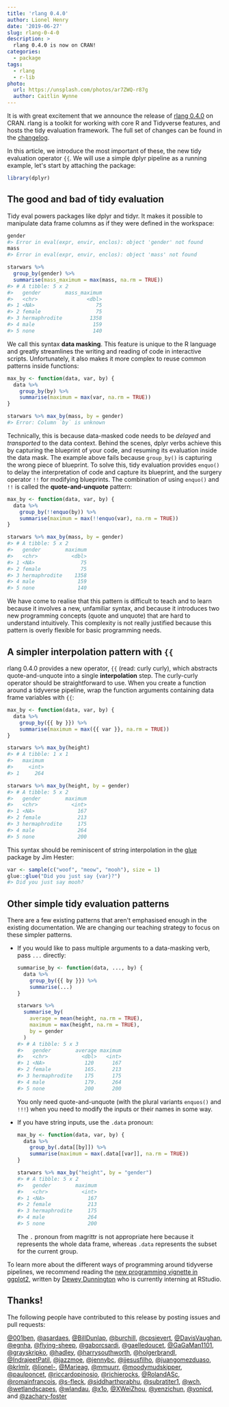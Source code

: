 ```yaml
---
title: 'rlang 0.4.0'
author: Lionel Henry
date: '2019-06-27'
slug: rlang-0-4-0
description: >
  rlang 0.4.0 is now on CRAN!
categories:
  - package
tags:
  - rlang
  - r-lib
photo:
  url: https://unsplash.com/photos/ar7ZWQ-r87g
  author: Caitlin Wynne
---
```




It is with great excitement that we announce the release of [rlang 0.4.0](https://rlang.r-lib.org) on CRAN. rlang is a toolkit for working with core R and Tidyverse features, and hosts the tidy evaluation framework. The full set of changes can be found in the [changelog](https://rlang.r-lib.org/news/index.html#rlang-0-4-0). 

In this article, we introduce the most important of these, the new tidy evaluation operator `{{`. We will use a simple dplyr pipeline as a running example, let's start by attaching the package:


```r
library(dplyr)
```


## The good and bad of tidy evaluation

Tidy eval powers packages like dplyr and tidyr. It makes it possible to manipulate data frame columns as if they were defined in the workspace:


```r
gender
#> Error in eval(expr, envir, enclos): object 'gender' not found
mass
#> Error in eval(expr, envir, enclos): object 'mass' not found

starwars %>%
  group_by(gender) %>%
  summarise(mass_maximum = max(mass, na.rm = TRUE))
#> # A tibble: 5 x 2
#>   gender        mass_maximum
#>   <chr>                <dbl>
#> 1 <NA>                    75
#> 2 female                  75
#> 3 hermaphrodite         1358
#> 4 male                   159
#> 5 none                   140
```

We call this syntax __data masking__. This feature is unique to the R language and greatly streamlines the writing and reading of code in interactive scripts. Unfortunately, it also makes it more complex to reuse common patterns inside functions:


```r
max_by <- function(data, var, by) {
  data %>%
    group_by(by) %>%
    summarise(maximum = max(var, na.rm = TRUE))
}

starwars %>% max_by(mass, by = gender)
#> Error: Column `by` is unknown
```

Technically, this is because data-masked code needs to be _delayed_ and _transported_ to the data context. Behind the scenes, dplyr verbs achieve this by capturing the blueprint of your code, and resuming its evaluation inside the data mask. The example above fails because `group_by()` is capturing the wrong piece of blueprint. To solve this, tidy evaluation provides `enquo()` to delay the interpretation of code and capture its blueprint, and the surgery operator `!!` for modifying blueprints. The combination of using `enquo()` and `!!` is called the __quote-and-unquote__ pattern:


```r
max_by <- function(data, var, by) {
  data %>%
    group_by(!!enquo(by)) %>%
    summarise(maximum = max(!!enquo(var), na.rm = TRUE))
}

starwars %>% max_by(mass, by = gender)
#> # A tibble: 5 x 2
#>   gender        maximum
#>   <chr>           <dbl>
#> 1 <NA>               75
#> 2 female             75
#> 3 hermaphrodite    1358
#> 4 male              159
#> 5 none              140
```

We have come to realise that this pattern is difficult to teach and to learn because it involves a new, unfamiliar syntax, and because it introduces two new programming concepts (quote and unquote) that are hard to understand intuitively. This complexity is not really justified because this pattern is overly flexible for basic programming needs.


## A simpler interpolation pattern with `{{`

rlang 0.4.0 provides a new operator, `{{` (read: curly curly), which abstracts quote-and-unquote into a single __interpolation__ step. The curly-curly operator should be straightforward to use. When you create a function around a tidyverse pipeline, wrap the function arguments containing data frame variables with `{{`:


```r
max_by <- function(data, var, by) {
  data %>%
    group_by({{ by }}) %>%
    summarise(maximum = max({{ var }}, na.rm = TRUE))
}

starwars %>% max_by(height)
#> # A tibble: 1 x 1
#>   maximum
#>     <int>
#> 1     264

starwars %>% max_by(height, by = gender)
#> # A tibble: 5 x 2
#>   gender        maximum
#>   <chr>           <int>
#> 1 <NA>              167
#> 2 female            213
#> 3 hermaphrodite     175
#> 4 male              264
#> 5 none              200
```

This syntax should be reminiscent of string interpolation in the [glue](https://glue.tidyverse.org/) package by Jim Hester:


```r
var <- sample(c("woof", "meow", "mooh"), size = 1)
glue::glue("Did you just say {var}?")
#> Did you just say mooh?
```


## Other simple tidy evaluation patterns

There are a few existing patterns that aren't emphasised enough in the existing documentation. We are changing our teaching strategy to focus on these simpler patterns.

* If you would like to pass multiple arguments to a data-masking verb, pass `...` directly:

  
  ```r
  summarise_by <- function(data, ..., by) {
    data %>%
      group_by({{ by }}) %>%
      summarise(...)
  }
  
  starwars %>%
    summarise_by(
      average = mean(height, na.rm = TRUE),
      maximum = max(height, na.rm = TRUE),
      by = gender
    )
  #> # A tibble: 5 x 3
  #>   gender        average maximum
  #>   <chr>           <dbl>   <int>
  #> 1 <NA>             120      167
  #> 2 female           165.     213
  #> 3 hermaphrodite    175      175
  #> 4 male             179.     264
  #> 5 none             200      200
  ```

  You only need quote-and-unquote (with the plural variants `enquos()` and `!!!`) when you need to modify the inputs or their names in some way.

* If you have string inputs, use the `.data` pronoun:

  
  ```r
  max_by <- function(data, var, by) {
    data %>%
      group_by(.data[[by]]) %>%
      summarise(maximum = max(.data[[var]], na.rm = TRUE))
  }
  
  starwars %>% max_by("height", by = "gender")
  #> # A tibble: 5 x 2
  #>   gender        maximum
  #>   <chr>           <int>
  #> 1 <NA>              167
  #> 2 female            213
  #> 3 hermaphrodite     175
  #> 4 male              264
  #> 5 none              200
  ```

  The `.` pronoun from magrittr is not appropriate here because it represents the whole data frame, whereas `.data` represents the subset for the current group.


To learn more about the different ways of programming around tidyverse pipelines, we recommend reading the [new programming vignette in ggplot2](https://ggplot2.tidyverse.org/dev/articles/ggplot2-in-packages.html#using-aes-and-vars-in-a-package-function), written by [Dewey Dunnington](https://github.com/paleolimbot) who is currently interning at RStudio.


## Thanks!

The following people have contributed to this release by posting issues and pull requests:

 [&#x0040;001ben](https://github.com/001ben), [&#x0040;asardaes](https://github.com/asardaes), [&#x0040;BillDunlap](https://github.com/BillDunlap), [&#x0040;burchill](https://github.com/burchill), [&#x0040;cpsievert](https://github.com/cpsievert), [&#x0040;DavisVaughan](https://github.com/DavisVaughan), [&#x0040;egnha](https://github.com/egnha), [&#x0040;flying-sheep](https://github.com/flying-sheep), [&#x0040;gaborcsardi](https://github.com/gaborcsardi), [&#x0040;gaelledoucet](https://github.com/gaelledoucet), [&#x0040;GaGaMan1101](https://github.com/GaGaMan1101), [&#x0040;grayskripko](https://github.com/grayskripko), [&#x0040;hadley](https://github.com/hadley), [&#x0040;harrysouthworth](https://github.com/harrysouthworth), [&#x0040;holgerbrandl](https://github.com/holgerbrandl), [&#x0040;IndrajeetPatil](https://github.com/IndrajeetPatil), [&#x0040;jazzmoe](https://github.com/jazzmoe), [&#x0040;jennybc](https://github.com/jennybc), [&#x0040;jjesusfilho](https://github.com/jjesusfilho), [&#x0040;juangomezduaso](https://github.com/juangomezduaso), [&#x0040;krlmlr](https://github.com/krlmlr), [&#x0040;lionel-](https://github.com/lionel-), [&#x0040;Marieag](https://github.com/Marieag), [&#x0040;mmuurr](https://github.com/mmuurr), [&#x0040;moodymudskipper](https://github.com/moodymudskipper), [&#x0040;paulponcet](https://github.com/paulponcet), [&#x0040;riccardopinosio](https://github.com/riccardopinosio), [&#x0040;richierocks](https://github.com/richierocks), [&#x0040;RolandASc](https://github.com/RolandASc), [&#x0040;romainfrancois](https://github.com/romainfrancois), [&#x0040;s-fleck](https://github.com/s-fleck), [&#x0040;siddharthprabhu](https://github.com/siddharthprabhu), [&#x0040;subratiter1](https://github.com/subratiter1), [&#x0040;wch](https://github.com/wch), [&#x0040;wetlandscapes](https://github.com/wetlandscapes), [&#x0040;wlandau](https://github.com/wlandau), [&#x0040;x1o](https://github.com/x1o), [&#x0040;XWeiZhou](https://github.com/XWeiZhou), [&#x0040;yenzichun](https://github.com/yenzichun), [&#x0040;yonicd](https://github.com/yonicd), and [&#x0040;zachary-foster](https://github.com/zachary-foster)
